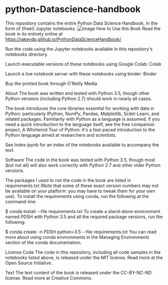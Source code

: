 # python-Datascience-handbook
This repository contains the entire Python Data Science Handbook, in the form of (free!) Jupyter notebooks.
![image](https://user-images.githubusercontent.com/121869625/212598171-4e3326ee-c777-4fd5-a910-2bffec3a20b9.png)
How to Use this Book
Read the book in its entirety online at https://jakevdp.github.io/PythonDataScienceHandbook/

Run the code using the Jupyter notebooks available in this repository's notebooks directory.

Launch executable versions of these notebooks using Google Colab: Colab

Launch a live notebook server with these notebooks using binder: Binder

Buy the printed book through O'Reilly Media

About
The book was written and tested with Python 3.5, though other Python versions (including Python 2.7) should work in nearly all cases.

The book introduces the core libraries essential for working with data in Python: particularly IPython, NumPy, Pandas, Matplotlib, Scikit-Learn, and related packages. Familiarity with Python as a language is assumed; if you need a quick introduction to the language itself, see the free companion project, A Whirlwind Tour of Python: it's a fast-paced introduction to the Python language aimed at researchers and scientists.

See Index.ipynb for an index of the notebooks available to accompany the text.

Software
The code in the book was tested with Python 3.5, though most (but not all) will also work correctly with Python 2.7 and other older Python versions.

The packages I used to run the code in the book are listed in requirements.txt (Note that some of these exact version numbers may not be available on your platform: you may have to tweak them for your own use). To install the requirements using conda, run the following at the command-line:

$ conda install --file requirements.txt
To create a stand-alone environment named PDSH with Python 3.5 and all the required package versions, run the following:

$ conda create -n PDSH python=3.5 --file requirements.txt
You can read more about using conda environments in the Managing Environments section of the conda documentation.

License
Code
The code in this repository, including all code samples in the notebooks listed above, is released under the MIT license. Read more at the Open Source Initiative.

Text
The text content of the book is released under the CC-BY-NC-ND license. Read more at Creative Commons.
